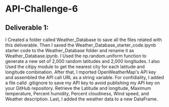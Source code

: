 # API-Challenge-6
## Deliverable 1:
I Created a folder called Weather_Database to save all the files related with this deliverable. Then I saved the Weather_Database_starter_code.ipynb starter code to the Weather_Database folder and rename it as Weather_Database.ipynb. I Used the np.random.uniform function to generate a new set of 2,000 random latitudes and 2,000 longitudes. I also Used the citipy module to get the nearest city for each latitude and longitude combination. After that, I mported OpenWeatherMap's API key and assembled the API call URL as a string variable. For confidiality, I added a file calld .gitignore to save my API key to avoid publishing my API key on your GitHub repository. Retrieve the Latitude and longitude, Maximum temperature, Percent humidity, Percent cloudiness, Wind speed, and Weather description. Last, I added the weather data to a new DataFrame.











